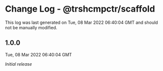 # Change Log - @trshcmpctr/scaffold

This log was last generated on Tue, 08 Mar 2022 06:40:04 GMT and should not be manually modified.

## 1.0.0
Tue, 08 Mar 2022 06:40:04 GMT

_Initial release_

